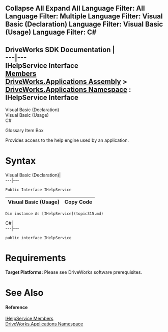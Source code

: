 Collapse All Expand All Language Filter: All  Language Filter: Multiple  Language Filter: Visual Basic (Declaration) Language Filter: Visual Basic (Usage) Language Filter: C#  
---  
DriveWorks SDK Documentation  |   
---|---  
IHelpService Interface   
[Members](topic316.md)   
[DriveWorks.Applications Assembly](topic13.md) > [DriveWorks.Applications Namespace](topic16.md) : IHelpService Interface  
---  
  
Visual Basic (Declaration)    
Visual Basic (Usage)    
C# 

Glossary Item Box

Provides access to the help engine used by an application. 

# Syntax

Visual Basic (Declaration)|   
---|---  
      
    
    Public Interface IHelpService   
  
Visual Basic (Usage)| Copy Code  
---|---  
      
    
    Dim instance As [IHelpService](topic315.md)  
  
C#|   
---|---  
      
    
    public interface IHelpService   
  
# Requirements

**Target Platforms:** Please see DriveWorks software prerequisites.

# See Also

#### Reference

[IHelpService Members](topic316.md)   
[DriveWorks.Applications Namespace](topic16.md)


